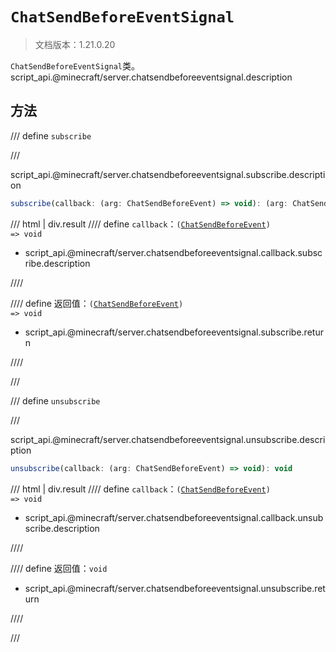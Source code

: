 # `ChatSendBeforeEventSignal`

> 文档版本：1.21.0.20

`ChatSendBeforeEventSignal`类。script_api.@minecraft/server.chatsendbeforeeventsignal.description

## 方法

/// define
`subscribe`


///

script_api.@minecraft/server.chatsendbeforeeventsignal.subscribe.description

```js
subscribe(callback: (arg: ChatSendBeforeEvent) => void): (arg: ChatSendBeforeEvent) => void
```

/// html | div.result
//// define
`callback`：<code>(<a href="../chatsendbeforeevent/">ChatSendBeforeEvent</a>) =&gt; void</code>

- script_api.@minecraft/server.chatsendbeforeeventsignal.callback.subscribe.description


////

//// define
返回值：<code>(<a href="../chatsendbeforeevent/">ChatSendBeforeEvent</a>) =&gt; void</code>

- script_api.@minecraft/server.chatsendbeforeeventsignal.subscribe.return


////

///


/// define
`unsubscribe`


///

script_api.@minecraft/server.chatsendbeforeeventsignal.unsubscribe.description

```js
unsubscribe(callback: (arg: ChatSendBeforeEvent) => void): void
```

/// html | div.result
//// define
`callback`：<code>(<a href="../chatsendbeforeevent/">ChatSendBeforeEvent</a>) =&gt; void</code>

- script_api.@minecraft/server.chatsendbeforeeventsignal.callback.unsubscribe.description


////

//// define
返回值：`void`

- script_api.@minecraft/server.chatsendbeforeeventsignal.unsubscribe.return


////

///

